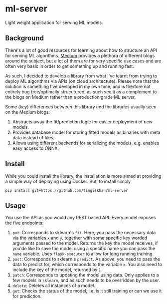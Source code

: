# ml-server
Light weight application for serving ML models.

## Background
There's a lot of good resources for learning about how to structure an API for serving ML algorithms. [Medium](https://medium.com/) provides a plethora of different blogs around the subject, but a lot of them are for very specific use cases and are often very basic in order to get something up and running fast. 

As such, I decided to develop a library from what I've learnt from trying to deploy ML algorithms via APIs (on cloud architecture). Please note that the solution is something I've devloped in my own time, and is therfore not entirely bug free/optimally strucutured, as such see it as a complement to the blogs on Medium rather than a production grade ML server.

Some (key) differences between this library and the libraries usually seen on the Medium blogs:
1. Abstracts away the fit/prediction logic for easier deployment of new models. 
2. Provides database model for storing fitted models as binaries with meta data instead of files.
3. Allows using different backends for serializing the models, e.g. enables easy access to ONNX.

## Install
While you could install the library, the installation is more aimed at providing a simple way of deploying using Docker. But, to install simply
```
pip install git+https://github.com/tingiskhan/ml-server
```

## Usage
You use the API as you would any REST based API. Every model exposes the five endpoints:
 1. `put`: Corresponds to sklearn's `fit`. Here, you pass the necessary data via the variables `x` and `y`, together with some specific key worded arguments passed to the model. Returns the key the model receives, if you'de like to save the model using a specific name you can pass the `name` variable. Uses `flask-executor` to allow for long running training.
 2. `post`: Corresponds to sklearn's `predict`. As above, you need to pass the data to predict for, which corresponds to the variable `x`. You also need to include the key of the model, returned by `1.`
 3. `patch`: Corresponds to updating the model using data. Only applies to a few models in `sklearn`, and as such needs to be overridden by the user.
 4. `delete`: Deletes all instances of a model.
 5. `get`: Checks the status of the model, i.e. is it still training or can we use it for prediction.
